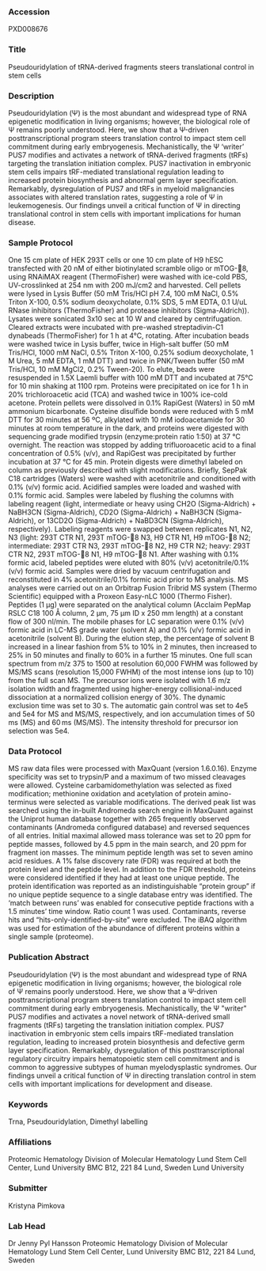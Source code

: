 ### Accession
PXD008676

### Title
Pseudouridylation of tRNA-derived fragments steers translational control in stem cells

### Description
Pseudouridylation (Ψ) is the most abundant and widespread type of RNA epigenetic modification in living organisms; however, the biological role of Ψ remains poorly understood. Here, we show that a Ψ-driven posttranscriptional program steers translation control to impact stem cell commitment during early embryogenesis. Mechanistically, the Ψ ‘writer’ PUS7 modifies and activates a network of tRNA-derived fragments (tRFs) targeting the translation initiation complex. PUS7 inactivation in embryonic stem cells impairs tRF-mediated translational regulation leading to increased protein biosynthesis and abnormal germ layer specification. Remarkably, dysregulation of PUS7 and tRFs in myeloid malignancies associates with altered translation rates, suggesting a role of Ψ in leukemogenesis. Our findings unveil a critical function of Ψ in directing translational control in stem cells with important implications for human disease.

### Sample Protocol
One 15 cm plate of HEK 293T cells or one 10 cm plate of H9 hESC transfected with 20 nM of either biotinylated scramble oligo or mTOG-8, using RNAiMAX reagent (ThermoFisher) were washed with ice-cold PBS, UV-crosslinked at 254 nm with 200 mJ/cm2 and harvested. Cell pellets were lysed in Lysis Buffer (50 mM Tris/HCl pH 7.4, 100 mM NaCl, 0.5% Triton X-100, 0.5% sodium deoxycholate, 0.1% SDS, 5 mM EDTA, 0.1 U/uL RNase inhibitors (ThermoFisher) and protease inhibitors (Sigma-Aldrich)). Lysates were sonicated 3x10 sec at 10 W and cleared by centrifugation. Cleared extracts were incubated with pre-washed streptadivin-C1 dynabeads (ThermoFisher) for 1 h at 4°C, rotating. After incubation beads were washed twice in Lysis buffer, twice in High-salt buffer (50 mM Tris/HCl, 1000 mM NaCl, 0.5% Triton X-100, 0.25% sodium deoxycholate, 1 M Urea, 5 mM EDTA, 1 mM DTT) and twice in PNK/Tween buffer (50 mM Tris/HCl, 10 mM MgCl2, 0.2% Tween-20). To elute, beads were resuspended in 1.5X Laemli buffer with 100 mM DTT and incubated at 75°C for 10 min shaking at 1100 rpm. Proteins were precipitated on ice for 1 h in 20% trichloroacetic acid (TCA) and washed twice in 100% ice-cold acetone. Protein pellets were dissolved in 0.1% RapiGest (Waters) in 50 mM ammonium bicarbonate. Cysteine disulfide bonds were reduced with 5 mM DTT for 30 minutes at 56 ºC, alkylated with 10 mM iodoacetamide for 30 minutes at room temperature in the dark, and proteins were digested with sequencing grade modified trypsin (enzyme:protein ratio 1:50) at 37 °C overnight. The reaction was stopped by adding trifluoroacetic acid to a final concentration of 0.5% (v/v), and RapiGest was precipitated by further incubation at 37 °C for 45 min. Protein digests were dimethyl labeled on column as previously described with slight modifications. Briefly, SepPak C18 cartridges (Waters) were washed with acetonitrile and conditioned with 0.1% (v/v) formic acid. Acidified samples were loaded and washed with 0.1% formic acid. Samples were labeled by flushing the columns with labeling reagent (light, intermediate or heavy using CH2O (Sigma-Aldrich) + NaBH3CN (Sigma-Aldrich), CD2O (Sigma-Aldrich) + NaBH3CN (Sigma-Aldrich), or 13CD2O (Sigma-Aldrich) + NaBD3CN (Sigma-Aldrich), respectively). Labeling reagents were swapped between replicates N1, N2, N3 (light: 293T CTR N1, 293T mTOG-8 N3, H9 CTR N1, H9 mTOG-8 N2; intermediate: 293T CTR N3, 293T mTOG-8 N2, H9 CTR N2; heavy: 293T CTR N2, 293T mTOG-8 N1, H9 mTOG-8 N1. After washing with 0.1% formic acid, labeled peptides were eluted with 80% (v/v) acetonitrile/0.1% (v/v) formic acid. Samples were dried by vacuum centrifugation and reconstituted in 4% acetonitrile/0.1% formic acid prior to MS analysis. MS analyses were carried out on an Orbitrap Fusion Tribrid MS system (Thermo Scientific) equipped with a Proxeon Easy-nLC 1000 (Thermo Fisher). Peptides (1 µg) were separated on the analytical column (Acclaim PepMap RSLC C18 100 Å column, 2 µm, 75 µm ID x 250 mm length) at a constant flow of 300 nl/min. The mobile phases for LC separation were 0.1% (v/v) formic acid in LC-MS grade water (solvent A) and 0.1% (v/v) formic acid in acetonitrile (solvent B). During the elution step, the percentage of solvent B increased in a linear fashion from 5% to 10% in 2 minutes, then increased to 25% in 50 minutes and finally to 60% in a further 15 minutes. One full scan spectrum from m/z 375 to 1500 at resolution 60,000 FWHM was followed by MS/MS scans (resolution 15,000 FWHM) of the most intense ions (up to 10) from the full scan MS. The precursor ions were isolated with 1.6 m/z isolation width and fragmented using higher-energy collisional-induced dissociation at a normalized collision energy of 30%. The dynamic exclusion time was set to 30 s. The automatic gain control was set to 4e5 and 5e4 for MS and MS/MS, respectively, and ion accumulation times of 50 ms (MS) and 60 ms (MS/MS). The intensity threshold for precursor ion selection was 5e4.

### Data Protocol
MS raw data files were processed with MaxQuant (version 1.6.0.16). Enzyme specificity was set to trypsin/P and a maximum of two missed cleavages were allowed. Cysteine carbamidomethylation was selected as fixed modification; methionine oxidation and acetylation of protein amino-terminus were selected as variable modifications. The derived peak list was searched using the in-built Andromeda search engine in MaxQuant against the Uniprot human database together with 265 frequently observed contaminants (Andromeda configured database) and reversed sequences of all entries. Initial maximal allowed mass tolerance was set to 20 ppm for peptide masses, followed by 4.5 ppm in the main search, and 20 ppm for fragment ion masses. The minimum peptide length was set to seven amino acid residues. A 1% false discovery rate (FDR) was required at both the protein level and the peptide level. In addition to the FDR threshold, proteins were considered identified if they had at least one unique peptide. The protein identification was reported as an indistinguishable “protein group” if no unique peptide sequence to a single database entry was identified. The ‘match between runs’ was enabled for consecutive peptide fractions with a 1.5 minutes’ time window. Ratio count 1 was used. Contaminants, reverse hits and “hits-only-identified-by-site” were excluded. The iBAQ algorithm was used for estimation of the abundance of different proteins within a single sample (proteome).

### Publication Abstract
Pseudouridylation (&#x3a8;) is the most abundant and widespread type of RNA epigenetic modification in&#xa0;living organisms; however, the biological role of&#xa0;&#x3a8; remains poorly understood. Here, we show that a &#x3a8;-driven posttranscriptional program steers translation control to impact stem cell commitment during early embryogenesis. Mechanistically, the &#x3a8;&#xa0;"writer" PUS7 modifies and activates a novel network of tRNA-derived small fragments (tRFs) targeting the translation initiation complex. PUS7 inactivation in embryonic stem cells impairs tRF-mediated translation regulation, leading to increased protein biosynthesis and defective germ layer specification. Remarkably, dysregulation of this posttranscriptional regulatory circuitry impairs hematopoietic stem cell commitment and is common to aggressive subtypes of human myelodysplastic syndromes. Our findings unveil a critical function of &#x3a8; in directing translation control in stem cells with important implications for development and disease.

### Keywords
Trna, Pseudouridylation, Dimethyl labelling

### Affiliations
Proteomic Hematology Division of Molecular Hematology Lund Stem Cell Center, Lund University BMC B12, 221 84 Lund, Sweden
Lund University

### Submitter
Kristyna Pimkova

### Lab Head
Dr Jenny Pyl Hansson
Proteomic Hematology Division of Molecular Hematology Lund Stem Cell Center, Lund University BMC B12, 221 84 Lund, Sweden


